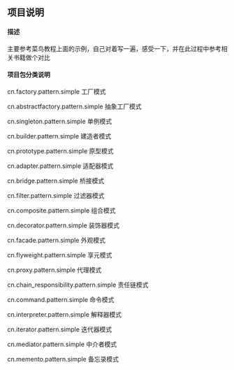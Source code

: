 ## 项目说明

#### 描述
主要参考菜鸟教程上面的示例，自己对着写一遍，感受一下，并在此过程中参考相关书籍做个对比

#### 项目包分类说明

cn.factory.pattern.simple 工厂模式

cn.abstractfactory.pattern.simple 抽象工厂模式

cn.singleton.pattern.simple 单例模式

cn.builder.pattern.simple 建造者模式

cn.prototype.pattern.simple 原型模式

cn.adapter.pattern.simple 适配器模式

cn.bridge.pattern.simple 桥接模式

cn.filter.pattern.simple 过滤器模式

cn.composite.pattern.simple 组合模式

cn.decorator.pattern.simple 装饰器模式

cn.facade.pattern.simple 外观模式

cn.flyweight.pattern.simple 享元模式

cn.proxy.pattern.simple 代理模式

cn.chain_responsibility.pattern.simple 责任链模式

cn.command.pattern.simple 命令模式

cn.interpreter.pattern.simple 解释器模式

cn.iterator.pattern.simple 迭代器模式

cn.mediator.pattern.simple 中介者模式

cn.memento.pattern.simple 备忘录模式